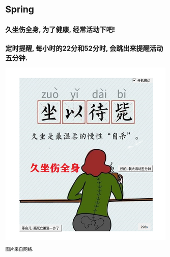 # Spring

## 久坐伤全身, 为了健康, 经常活动下吧!
## 定时提醒, 每小时的22分和52分时, 会跳出来提醒活动五分钟.

![不要坐以待毙](Release/buyaozuoyidaibi.png)

图片来自网络.

